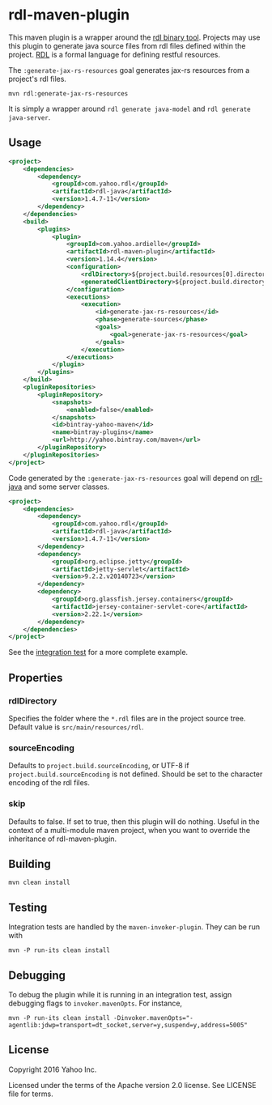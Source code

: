 rdl-maven-plugin
================

This maven plugin is a wrapper around the [rdl binary tool](https://github.com/ardielle/ardielle-tools). Projects may
use this plugin to generate java source files from rdl files defined within the project.
[RDL](https://ardielle.github.io/) is a formal language for defining restful resources.

The `:generate-jax-rs-resources` goal generates jax-rs resources from a project's rdl files.

```
mvn rdl:generate-jax-rs-resources
```

It is simply a wrapper around `rdl generate java-model` and `rdl generate java-server`.

Usage
-----

``` xml
<project>
    <dependencies>
        <dependency>
            <groupId>com.yahoo.rdl</groupId>
            <artifactId>rdl-java</artifactId>
            <version>1.4.7-11</version>
        </dependency>
    </dependencies>
    <build>
        <plugins>
            <plugin>
                <groupId>com.yahoo.ardielle</groupId>
                <artifactId>rdl-maven-plugin</artifactId>
                <version>1.14.4</version>
                <configuration>
                    <rdlDirectory>${project.build.resources[0].directory}/rdl</rdlDirectory>
                    <generatedClientDirectory>${project.build.directory}/generated-sources/rdl</generatedClientDirectory>
                </configuration>
                <executions>
                    <execution>
                        <id>generate-jax-rs-resources</id>
                        <phase>generate-sources</phase>
                        <goals>
                            <goal>generate-jax-rs-resources</goal>
                        </goals>
                    </execution>
                </executions>
            </plugin>
        </plugins>
    </build>
    <pluginRepositories>
        <pluginRepository>
            <snapshots>
                <enabled>false</enabled>
            </snapshots>
            <id>bintray-yahoo-maven</id>
            <name>bintray-plugins</name>
            <url>http://yahoo.bintray.com/maven</url>
        </pluginRepository>
    </pluginRepositories>
</project>
```

Code generated by the `:generate-jax-rs-resources` goal will depend on [rdl-java](https://github.com/ardielle/ardielle-java)
and some server classes.

``` xml
<project>
    <dependencies>
        <dependency>
            <groupId>com.yahoo.rdl</groupId>
            <artifactId>rdl-java</artifactId>
            <version>1.4.7-11</version>
        </dependency>
        <dependency>
            <groupId>org.eclipse.jetty</groupId>
            <artifactId>jetty-servlet</artifactId>
            <version>9.2.2.v20140723</version>
        </dependency>
        <dependency>
            <groupId>org.glassfish.jersey.containers</groupId>
            <artifactId>jersey-container-servlet-core</artifactId>
            <version>2.22.1</version>
        </dependency>
    </dependencies>
</project>
```

See the [integration test](src/it/resources-it/pom.xml) for a more complete example.

Properties
----------

### rdlDirectory

Specifies the folder where the `*.rdl` files are in the project source tree. Default value is `src/main/resources/rdl`.

### sourceEncoding

Defaults to `project.build.sourceEncoding`, or UTF-8 if `project.build.sourceEncoding` is not defined. Should be set
to the character encoding of the rdl files.

### skip

Defaults to false. If set to true, then this plugin will do nothing. Useful in the context of a multi-module
maven project, when you want to override the inheritance of rdl-maven-plugin.

Building
--------

```
mvn clean install
```

Testing
-------

Integration tests are handled by the `maven-invoker-plugin`. They can be run with

```
mvn -P run-its clean install
```

Debugging
---------

To debug the plugin while it is running in an integration test, assign debugging flags to `invoker.mavenOpts`.
For instance,

```
mvn -P run-its clean install -Dinvoker.mavenOpts="-agentlib:jdwp=transport=dt_socket,server=y,suspend=y,address=5005"
```

License
-------

Copyright 2016 Yahoo Inc.

Licensed under the terms of the Apache version 2.0 license. See LICENSE file for terms.
